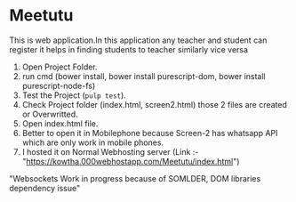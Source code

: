 # Meetutu
This is web application.In this application any teacher and student can register it helps in finding students to teacher similarly vice versa
 
 1. Open Project Folder.<return>
 2. run cmd (bower install, bower install purescript-dom, bower install purescript-node-fs)
 3. Test the Project (`pulp test`).
 4. Check Project folder (index.html, screen2.html) those 2 files are created or Overwritted.
 5. Open index.html file.
 6. Better to open it in Mobilephone because Screen-2 has whatsapp API which are only work in mobile phones.
 7. I hosted it on Normal Webhosting server (Link :- "https://kowtha.000webhostapp.com/Meetutu/index.html")
 
 "Websockets Work in progress because of SOMLDER, DOM libraries dependency issue"
 
